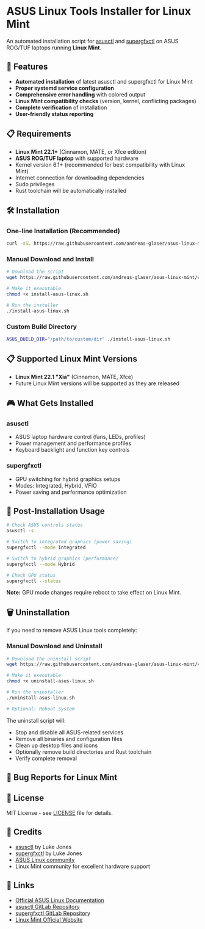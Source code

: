 # ASUS Linux Tools Installer for Linux Mint

An automated installation script for [asusctl](https://gitlab.com/asus-linux/asusctl) and [supergfxctl](https://gitlab.com/asus-linux/supergfxctl) on ASUS ROG/TUF laptops running **Linux Mint**.

## 🚀 Features

- **Automated installation** of latest asusctl and supergfxctl for Linux Mint
- **Proper systemd service configuration** 
- **Comprehensive error handling** with colored output
- **Linux Mint compatibility checks** (version, kernel, conflicting packages)
- **Complete verification** of installation
- **User-friendly status reporting**

## 📋 Requirements

- **Linux Mint 22.1+** (Cinnamon, MATE, or Xfce edition)
- **ASUS ROG/TUF laptop** with supported hardware
- Kernel version 6.1+ (recommended for best compatibility with Linux Mint)
- Internet connection for downloading dependencies
- Sudo privileges
- Rust toolchain will be automatically installed

## 🛠️ Installation

### One-line Installation (Recommended)
```bash
curl -sSL https://raw.githubusercontent.com/andreas-glaser/asus-linux-mint/v22.1.1/install-asus-linux.sh | bash
```

### Manual Download and Install
```bash
# Download the script
wget https://raw.githubusercontent.com/andreas-glaser/asus-linux-mint/v22.1.1/install-asus-linux.sh

# Make it executable
chmod +x install-asus-linux.sh

# Run the installer
./install-asus-linux.sh
```

### Custom Build Directory

```bash
ASUS_BUILD_DIR="/path/to/custom/dir" ./install-asus-linux.sh
```

## 📋 Supported Linux Mint Versions

- **Linux Mint 22.1 "Xia"** (Cinnamon, MATE, Xfce)
- Future Linux Mint versions will be supported as they are released

## 🎮 What Gets Installed

### asusctl
- ASUS laptop hardware control (fans, LEDs, profiles)
- Power management and performance profiles
- Keyboard backlight and function key controls

### supergfxctl  
- GPU switching for hybrid graphics setups
- Modes: Integrated, Hybrid, VFIO
- Power saving and performance optimization

## 🔧 Post-Installation Usage

```bash
# Check ASUS controls status
asusctl -s

# Switch to integrated graphics (power saving)
supergfxctl --mode Integrated

# Switch to hybrid graphics (performance)
supergfxctl --mode Hybrid

# Check GPU status
supergfxctl --status
```

**Note:** GPU mode changes require reboot to take effect on Linux Mint.

## 🗑️ Uninstallation

If you need to remove ASUS Linux tools completely:

### Manual Download and Uninstall
```bash
# Download the uninstall script
wget https://raw.githubusercontent.com/andreas-glaser/asus-linux-mint/v22.1.1/uninstall-asus-linux.sh

# Make it executable
chmod +x uninstall-asus-linux.sh

# Run the uninstaller
./uninstall-asus-linux.sh

# Optional: Reboot System
```

The uninstall script will:
- Stop and disable all ASUS-related services
- Remove all binaries and configuration files
- Clean up desktop files and icons
- Optionally remove build directories and Rust toolchain
- Verify complete removal

## 🐛 Bug Reports for Linux Mint

## 📄 License

MIT License - see [LICENSE](LICENSE) file for details.

## 🙏 Credits

- [asusctl](https://gitlab.com/asus-linux/asusctl) by Luke Jones
- [supergfxctl](https://gitlab.com/asus-linux/supergfxctl) by Luke Jones
- [ASUS Linux community](https://asus-linux.org/)
- Linux Mint community for excellent hardware support

## 🔗 Links

- [Official ASUS Linux Documentation](https://asus-linux.org/)
- [asusctl GitLab Repository](https://gitlab.com/asus-linux/asusctl)
- [supergfxctl GitLab Repository](https://gitlab.com/asus-linux/supergfxctl)
- [Linux Mint Official Website](https://linuxmint.com/) 